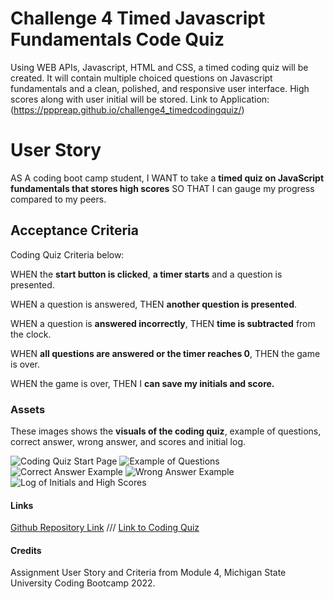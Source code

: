 # Challenge 4 Timed Javascript Fundamentals Code Quiz
Using WEB APIs, Javascript, HTML and CSS, a timed coding quiz will be created. It will contain multiple choiced questions on Javascript fundamentals and a clean, polished, and responsive user interface. High scores along with user initial will be stored.
Link to Application:(https://pppreap.github.io/challenge4_timedcodingquiz/)

# User Story
AS A coding boot camp student,
I WANT to take a **timed quiz on JavaScript fundamentals that stores high scores**
SO THAT I can gauge my progress compared to my peers.

## Acceptance Criteria
Coding Quiz Criteria below:

WHEN the **start button is clicked**,
**a timer starts** and a question is presented.

WHEN a question is answered,
THEN **another question is presented**.

WHEN a question is **answered incorrectly**,
THEN **time is subtracted** from the clock.

WHEN **all questions are answered or the timer reaches 0**,
THEN the game is over.

WHEN the game is over,
THEN I **can save my initials and score.**

### Assets
These images shows the **visuals of the coding quiz**, example of questions, correct answer, wrong answer, and scores and initial log.

![Coding Quiz Start Page](./images/)
![Example of Questions](./images/)
![Correct Answer Example](./images/)
![Wrong Answer Example](./images/)
![Log of Initials and High Scores](./images/)

#### Links
[Github Repository Link](https://github.com/pppreap/challenge4_timedcodingquiz)
///
[Link to Coding Quiz](https://pppreap.github.io/challenge4_timedcodingquiz/)

#### Credits
Assignment  User Story and Criteria from Module 4, Michigan State University Coding Bootcamp 2022.

